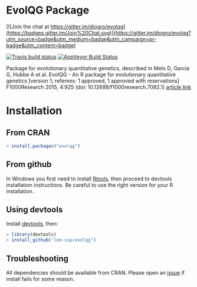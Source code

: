EvolQG Package
======================

[![Join the chat at https://gitter.im/diogro/evolqg](https://badges.gitter.im/Join%20Chat.svg)](https://gitter.im/diogro/evolqg?utm_source=badge&utm_medium=badge&utm_campaign=pr-badge&utm_content=badge)

[![Travis build status](https://travis-ci.org/lem-usp/EvolQG.svg?branch=master)](https://travis-ci.org/lem-usp/EvolQG) 
[![AppVeyor Build Status](https://ci.appveyor.com/api/projects/status/github/lem-usp/EvolQG?branch=master&svg=true)](https://ci.appveyor.com/project/lem-usp/EvolQG)

Package for evolutionary quantitative genetics, described in Melo D, Garcia G, Hubbe A et al. EvolQG - An R package for evolutionary quantitative genetics [version 1; referees: 1 approved, 1 approved with reservations] F1000Research 2015, 4:925 (doi: 10.12688/f1000research.7082.1) [article link](http://f1000research.com/articles/4-925/v1)


Installation
============

From CRAN
---------

```R
> install.packages("evolqg")
```

From github
-----------

In Windows you first need to install [Rtools](http://cran.r-project.org/bin/windows/Rtools/), then proceed to devtools installation instructions. Be careful to use the right version for your R installation.


Using devtools
--------------

Install [devtools](http://www.rstudio.com/projects/devtools/), then:

```R
> library(devtools)
> install_github("lem-usp/evolqg")
```

Troubleshooting
---------------

All dependencies should be available from CRAN. Please open an [issue](https://github.com/lem-usp/EvolQG/issues) if install fails for some reason.

